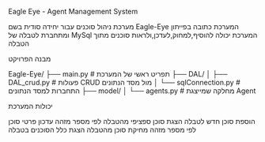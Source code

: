 Eagle Eye - Agent Management System

מערכת ניהול סוכנים עבור יחידה סודית בשם Eagle-Eye
המערכת כתובה בפייתון ומתחברת לטבלה של MySql
המערכת יכולה להוסיף,למחוק,לעדכן,ולראות סוכנים מתוך הטבלה


מבנה הפרויקט



Eagle-Eye/
├── main.py # תפריט ראשי של המערכת
├── DAL/
│ ├── DAL_crud.py # פעולות CRUD מול מסד הנתונים
│ └── sqlConnection.py # התחברות למסד הנתונים
├── model/
│ └── agents.py # מחלקה שמייצגת Agent

יכולות המערכת

הוספת סוכן חדש לטבלה
הצגת סוכן ספציפי מהטבלה לפי מספר מזהה
עדכון פרטי סוכן לפי מספר מזהה
מחיקת סוכן מהטבלה
הצגת כלל הסוכנים בטבלה
